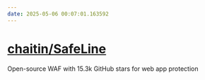 ```yaml
---
date: 2025-05-06 00:07:01.163592
---
```


# [chaitin/SafeLine](https://github.com/chaitin/SafeLine)

Open-source WAF with 15.3k GitHub stars for web app protection